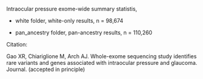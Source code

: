 Intraocular pressure exome-wide summary statistis, 

- white folder, white-only results, n = 98,674 

 - pan_ancestry folder, pan-ancestry results, n = 110,260



Citation: 

Gao XR, Chiariglione M, Arch AJ. Whole-exome sequencing study identifies rare variants and genes associated with intraocular pressure and glaucoma. Journal. (accepted in principle)

